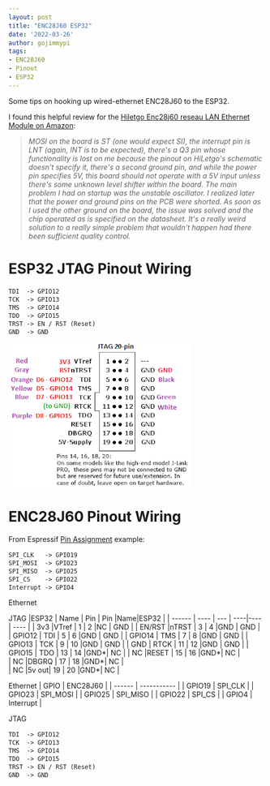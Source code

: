 ```yaml
---
layout: post
title: "ENC28J60 ESP32"
date: '2022-03-26'
author: gojimmypi
tags:
- ENC28J60
- Pinout
- ESP32
---
```


Some tips on hooking up wired-ethernet ENC28J60 to the ESP32.

I found this helpful review for the [Hiletgo Enc28j60 reseau LAN Ethernet Module on Amazon](https://www.amazon.fr/dp/B00WX1NRO0/):

>_MOSI on the board is ST (one would expect SI), the interrupt pin is LNT (again, INT is to be expected), there's a Q3 pin whose functionality is lost on me because the pinout on HiLetgo's schematic doesn't specify it, there's a second ground pin, and while the power pin specifies 5V, this board should not operate with a 5V input unless there's some unknown level shifter within the board._ 
_The main problem I had on startup was the unstable oscillator. I realized later that the power and ground pins on the PCB were shorted. As soon as I used the other ground on the board, the issue was solved and the chip operated as is specified on the datasheet. It's a really weird solution to a really simple problem that wouldn't happen had there been sufficient quality control._


# ESP32 JTAG Pinout Wiring
```
TDI  -> GPIO12
TCK  -> GPIO13
TMS  -> GPIO14
TDO  -> GPIO15
TRST -> EN / RST (Reset)
GND  -> GND
```

![Segger JTAG Pin Connections](./images/Segger_JTAG_20pin.png)

# ENC28J60 Pinout Wiring

From Espressif [Pin Assignment](https://github.com/espressif/esp-idf/tree/master/examples/ethernet/enc28j60#pin-assignment) example:

```
SPI_CLK   -> GPIO19	
SPI_MOSI  -> GPIO23	
SPI_MISO  -> GPIO25	
SPI_CS    -> GPIO22	
Interrupt -> GPIO4	
```




Ethernet

JTAG
|ESP32   | Name | Pin | Pin |Name|ESP32 |
| ------ | ---- | --- | ----|----| ---- |
|  3v3   |VTref |  1  |  2  |NC  | GND  | 
| EN/RST |nTRST |  3  |  4  |GND | GND  | 
| GPIO12 | TDI  |  5  |  6  |GND | GND  |
| GPIO14 | TMS  |  7  |  8  |GND | GND  | 
| GPIO13 | TCK  |  9  | 10  |GND | GND  | 
|   GND  | RTCK | 11  | 12  |GND | GND  | 
| GPIO15 | TDO  | 13  | 14  |GND*|  NC  | 
|   NC   |RESET | 15  | 16  |GND*|  NC  |  
|   NC   |DBGRQ | 17  | 18  |GND*|  NC  |  
|   NC   |5v out| 19  | 20  |GND*|  NC  |  

Ethernet
| GPIO   | ENC28J60    |
| ------ | ----------- |
| GPIO19 | SPI_CLK     |
| GPIO23 | SPI_MOSI    |
| GPIO25 | SPI_MISO    |
| GPIO22 | SPI_CS      |
| GPIO4  | Interrupt   |

JTAG
```
TDI  -> GPIO12
TCK  -> GPIO13
TMS  -> GPIO14
TDO  -> GPIO15                              
TRST -> EN / RST (Reset)
GND  -> GND
```
